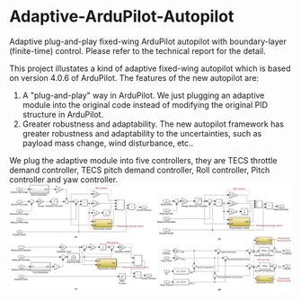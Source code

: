 # Adaptive-ArduPilot-Autopilot
Adaptive plug-and-play fixed-wing ArduPilot autopilot with boundary-layer (finite-time) control. Please refer to the technical report for the detail.

This project illustates a kind of adaptive fixed-wing autopilot which is based on version 4.0.6 of ArduPilot. The features of the new autopilot are:
1. A "plug-and-play" way in ArduPilot. We just plugging an adaptive module into the original code instead of modifying the original PID structure in ArduPilot.
2. Greater robustness and adaptability. The new autopilot framework has greater robustness and adaptability to the uncertainties, such as payload mass change, wind disturbance, etc..

We plug the adaptive module into five controllers, they are TECS throttle demand controller, TECS pitch demand controller, Roll controller, Pitch controller and yaw controller.
![loop](https://github.com/Friend-Peng/Adaptive-ArduPilot-Autopilot/blob/main/loop.jpg)
